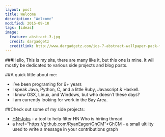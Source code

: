 ```yaml
---
layout: post
title: Welcome
description: "Welcome"
modified: 2015-09-10
tags: [ideas]
image:
  feature: abstract-3.jpg
  credit: dargadgetz
  creditlink: http://www.dargadgetz.com/ios-7-abstract-wallpaper-pack-for-iphone-5-and-ipod-touch-retina/
---
```


###Hello,
This is my site, there are many like it, but this one is mine. It will mostly be dedicated to various side projects and blog posts. 

##A quick little about me:

* I’ve been programing for 6+ years
* I speak Java, Python, C, and a little Ruby, Javascript & Haskell.
* I know OSX, Linux, and Windows, but who doesn’t these days?
* I am currently looking for work in the Bay Area.


##Check out some of my side projects:

* <a href="/HN-Jobs/">HN-Jobs</a> - a tool to help filter HN Who is hiriing thread
* a href="https://github.com/RyanEager/GhCM">GhCM</a> - a small ultility used to write a message in your contributions graph

